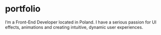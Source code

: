 # portfolio

I’m a Front-End Developer located in Poland. I have a serious passion for UI effects, animations and creating intuitive, dynamic user experiences.
